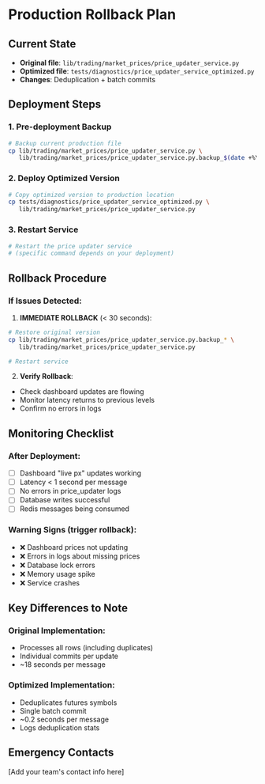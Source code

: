 # Production Rollback Plan

## Current State
- **Original file**: `lib/trading/market_prices/price_updater_service.py`
- **Optimized file**: `tests/diagnostics/price_updater_service_optimized.py`
- **Changes**: Deduplication + batch commits

## Deployment Steps

### 1. Pre-deployment Backup
```bash
# Backup current production file
cp lib/trading/market_prices/price_updater_service.py \
   lib/trading/market_prices/price_updater_service.py.backup_$(date +%Y%m%d_%H%M%S)
```

### 2. Deploy Optimized Version
```bash
# Copy optimized version to production location
cp tests/diagnostics/price_updater_service_optimized.py \
   lib/trading/market_prices/price_updater_service.py
```

### 3. Restart Service
```bash
# Restart the price updater service
# (specific command depends on your deployment)
```

## Rollback Procedure

### If Issues Detected:

1. **IMMEDIATE ROLLBACK** (< 30 seconds):
```bash
# Restore original version
cp lib/trading/market_prices/price_updater_service.py.backup_* \
   lib/trading/market_prices/price_updater_service.py

# Restart service
```

2. **Verify Rollback**:
- Check dashboard updates are flowing
- Monitor latency returns to previous levels
- Confirm no errors in logs

## Monitoring Checklist

### After Deployment:
- [ ] Dashboard "live px" updates working
- [ ] Latency < 1 second per message
- [ ] No errors in price_updater logs
- [ ] Database writes successful
- [ ] Redis messages being consumed

### Warning Signs (trigger rollback):
- ❌ Dashboard prices not updating
- ❌ Errors in logs about missing prices
- ❌ Database lock errors
- ❌ Memory usage spike
- ❌ Service crashes

## Key Differences to Note

### Original Implementation:
- Processes all rows (including duplicates)
- Individual commits per update
- ~18 seconds per message

### Optimized Implementation:
- Deduplicates futures symbols
- Single batch commit
- ~0.2 seconds per message
- Logs deduplication stats

## Emergency Contacts
[Add your team's contact info here]